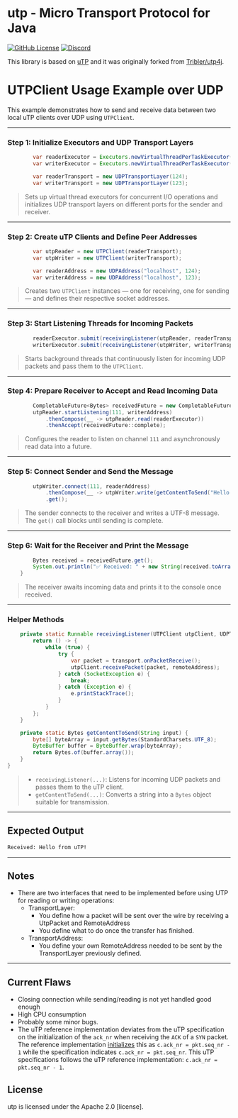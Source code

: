 # utp - Micro Transport Protocol for Java
[![GitHub License](https://img.shields.io/badge/license-Apache%202.0-blue?style=flat-square)]()
[![Discord](https://img.shields.io/badge/Chat-on%20Discord-%235865F2?logo=discord&logoColor=white)](https://discord.com/channels/890617081744220180/1301231225276465152)

This library is based on [uTP](https://www.bittorrent.org/beps/bep_0029.html) and it was originally forked from [Tribler/utp4j](https://github.com/Tribler/utp4j).


# UTPClient Usage Example over UDP

This example demonstrates how to send and receive data between two local uTP clients over UDP using `UTPClient`.

---
### Step 1: Initialize Executors and UDP Transport Layers

```java
        var readerExecutor = Executors.newVirtualThreadPerTaskExecutor();
        var writerExecutor = Executors.newVirtualThreadPerTaskExecutor();

        var readerTransport = new UDPTransportLayer(124);
        var writerTransport = new UDPTransportLayer(123);
```

> Sets up virtual thread executors for concurrent I/O operations and initializes UDP transport layers on different ports for the sender and receiver.

---

### Step 2: Create uTP Clients and Define Peer Addresses

```java
        var utpReader = new UTPClient(readerTransport);
        var utpWriter = new UTPClient(writerTransport);

        var readerAddress = new UDPAddress("localhost", 124);
        var writerAddress = new UDPAddress("localhost", 123);
```

> Creates two `UTPClient` instances — one for receiving, one for sending — and defines their respective socket addresses.

---

### Step 3: Start Listening Threads for Incoming Packets

```java
        readerExecutor.submit(receivingListener(utpReader, readerTransport, writerAddress));
        writerExecutor.submit(receivingListener(utpWriter, writerTransport, readerAddress));
```

> Starts background threads that continuously listen for incoming UDP packets and pass them to the `UTPClient`.

---

### Step 4: Prepare Receiver to Accept and Read Incoming Data

```java
        CompletableFuture<Bytes> receivedFuture = new CompletableFuture<>();
        utpReader.startListening(111, writerAddress)
            .thenCompose(__ -> utpReader.read(readerExecutor))
            .thenAccept(receivedFuture::complete);
```

> Configures the reader to listen on channel `111` and asynchronously read data into a future.

---

### Step 5: Connect Sender and Send the Message

```java
        utpWriter.connect(111, readerAddress)
            .thenCompose(__ -> utpWriter.write(getContentToSend("Hello from uTP!"), writerExecutor))
            .get();
```

> The sender connects to the receiver and writes a UTF-8 message. The `get()` call blocks until sending is complete.

---

### Step 6: Wait for the Receiver and Print the Message

```java
        Bytes received = receivedFuture.get();
        System.out.println("✅ Received: " + new String(received.toArray(), StandardCharsets.UTF_8));
    }
```

> The receiver awaits incoming data and prints it to the console once received.

---

### Helper Methods

```java
    private static Runnable receivingListener(UTPClient utpClient, UDPTransportLayer transport, UDPAddress remoteAddress) {
        return () -> {
            while (true) {
                try {
                    var packet = transport.onPacketReceive();
                    utpClient.receivePacket(packet, remoteAddress);
                } catch (SocketException e) {
                    break;
                } catch (Exception e) {
                    e.printStackTrace();
                }
            }
        };
    }

    private static Bytes getContentToSend(String input) {
        byte[] byteArray = input.getBytes(StandardCharsets.UTF_8);
        ByteBuffer buffer = ByteBuffer.wrap(byteArray);
        return Bytes.of(buffer.array());
    }
}
```

> - `receivingListener(...)`: Listens for incoming UDP packets and passes them to the uTP client.
> - `getContentToSend(...)`: Converts a string into a `Bytes` object suitable for transmission.

---

## Expected Output

```bash
Received: Hello from uTP!
```
---

## Notes

- There are two interfaces that need to be implemented before using UTP for reading or writing operations:
  - TransportLayer:
    - You define how a packet will be sent over the wire by receiving a UtpPacket and RemoteAddress
    - You define what to do once the transfer has finished.
  - TransportAddress:
    - You define your own RemoteAddress needed to be sent by the TransportLayer previously defined.

---

## Current Flaws
* Closing connection while sending/reading is not yet handled good enough
* High CPU consumption
* Probably some minor bugs.
* The uTP reference implementation deviates from the uTP specification on the initialization of the `ack_nr` when receiving the `ACK` of a `SYN` packet. The reference implementation [initializes](https://github.com/bittorrent/libutp/blob/master/utp_internal.cpp#L1874) this as `c.ack_nr = pkt.seq_nr - 1` while the specification indicates `c.ack_nr = pkt.seq_nr`. This uTP specifications follows the uTP reference implementation: `c.ack_nr = pkt.seq_nr - 1`.



## License
utp is licensed under the Apache 2.0 [license]. 
